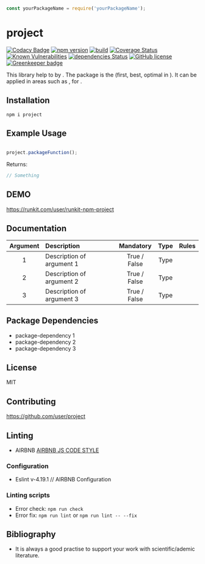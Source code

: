 ```javascript
	
const yourPackageName = require('yourPackageName');

```

# project
[![Codacy Badge](https://api.codacy.com/)](https://app.codacy.com/)
[![npm version](https://badge.fury.io/js/recht.svg)](https://badge.fury.io/js/recht)
[![build](https://travis-ci.org/user/project.svg?branch=master)](https://travis-ci.org/user/project)
[![Coverage Status](https://coveralls.io/repos/github/user/project/badge.svg?branch=master)](https://coveralls.io/github/user/project?branch=master)
[![Known Vulnerabilities](https://snyk.io/test/github/user/project/badge.svg?targetFile=package.json)](https://snyk.io/test/github/user/project?targetFile=package.json)
[![dependencies Status](https://david-dm.org/user/project/status.svg)](https://david-dm.org/user/project)
[![GitHub license](https://img.shields.io/badge/license-MIT-blue.svg)](https://raw.githubusercontent.com/user/project/master/LICENSE) [![Greenkeeper badge](https://badges.greenkeeper.io/user/project.svg)](https://greenkeeper.io/)

This library help <developers> to <value proposition> by <features>. The package is the <unique selling point> (first, best, optimal in <area that stand out>). It can be applied in areas such as <implementation areas> , for <use cases>.

## Installation

` npm i project `

## Example Usage

```javascript

project.packageFunction();
```

Returns:
```javascript
// Something
```

## DEMO

<https://runkit.com/user/runkit-npm-project>

## Documentation

| Argument      | Description                                                                      | Mandatory      | Type                    |  Rules                                                                                                     |
|:-------------:|:---------------------------------------------------------------------------------|:--------------:|:-----------------------:|:----------------------------------------------------------------------------------------------------------:|
| 1             | Description of argument 1                                                        | True / False   | Type                    |                                                                                                            | 
| 2             | Description of argument 2                                                        | True / False   | Type                    |                                                                                                            | 
| 3             | Description of argument 3                                                        | True / False   | Type                    |                                                                                                            | 
 



## Package Dependencies

-   package-dependency 1
-   package-dependency 2
-   package-dependency 3

## License

MIT

## Contributing

<https://github.com/user/project>

## Linting

-   AIRBNB
[AIRBNB JS CODE STYLE](https://dev.mysql.com/doc/ "AIRBNB JS CODE STYLE")

### Configuration

-   Eslint v-4.19.1 // AIRBNB Configuration

### Linting scripts

-   Error check: `npm run check`
-   Error fix:  `npm run lint` or `npm run lint -- --fix`

## Bibliography

-   It is always a good practise to support your work with scientific/ademic literature.